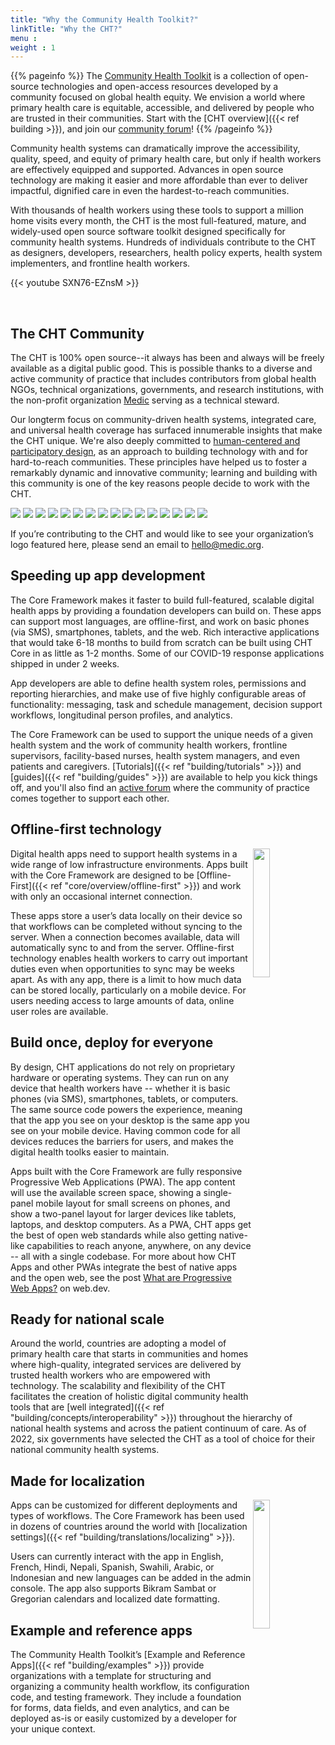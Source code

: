 ```yaml
---
title: "Why the Community Health Toolkit?"
linkTitle: "Why the CHT?"
menu :
weight : 1
---
```


{{% pageinfo %}}
The [Community Health Toolkit](https://communityhealthtoolkit.org) is a collection of open-source technologies and open-access resources developed by a community focused on global health equity. We envision a world where primary health care is equitable, accessible, and delivered by people who are trusted in their communities. Start with the [CHT overview]({{< ref building >}}), and join our [community forum](https://forum.communityhealthtoolkit.org/)!
{{% /pageinfo %}}


Community health systems can dramatically improve the accessibility, quality, speed, and equity of primary health care, but only if health workers are effectively equipped and supported. Advances in open source technology are making it easier and more affordable than ever to deliver impactful, dignified care in even the hardest-to-reach communities.

With thousands of health workers using these tools to support a million home visits every month, the CHT is the most full-featured, mature, and widely-used open source software toolkit designed specifically for community health systems. Hundreds of individuals contribute to the CHT as designers, developers, researchers, health policy experts, health system implementers, and frontline health workers.

{{< youtube SXN76-EZnsM >}}

<br />

## The CHT Community

The CHT is 100% open source--it always has been and always will be freely available as a digital public good. This is possible thanks to a diverse and active community of practice that includes contributors from global health NGOs, technical organizations, governments, and research institutions, with the non-profit organization [Medic](https://medic.org) serving as a technical steward.

Our longterm focus on community-driven health systems, integrated care, and universal health coverage has surfaced innumerable insights that make the CHT unique. We're also deeply committed to [human-centered and participatory design](https://doi.org/10.1080/02681102.2019.1667289), as an approach to building technology with and for hard-to-reach communities. These principles have helped us to foster a remarkably dynamic and innovative community; learning and building with this community is one of the key reasons people decide to work with the CHT.

<div class="partner-logos">
  <img src="partners/brac.jpg">
  <img src="partners/cornell-tech.png">
  <img src="partners/dgh-uw.png">
  <img src="partners/dtree.png">
  <img src="partners/harvard-medical.png">
  <img src="partners/i-tech.png">
  <img src="partners/last-mile-health-new.png">
  <img src="partners/living-goods.png">
  <img src="partners/medic.png">
  <img src="partners/muso.png">
  <img src="partners/oppia-mobile.png">
  <img src="partners/paul-allen-comp-sci.png">
  <img src="partners/pivot.png">
  <img src="partners/possible.png">
  <img src="partners/samanvay-found.png">
  <img src="partners/UCSF.png">
</div>

If you’re contributing to the CHT and would like to see your organization’s logo featured here, please send an email to hello@medic.org.

## Speeding up app development

The Core Framework makes it faster to build full-featured, scalable digital health apps by providing a foundation developers can build on. These apps can support most languages, are offline-first, and work on basic phones (via SMS), smartphones, tablets, and the web. Rich interactive applications that would take 6-18 months to build from scratch can be built using CHT Core in as little as 1-2 months. Some of our COVID-19 response applications shipped in under 2 weeks.


App developers are able to define health system roles, permissions and reporting hierarchies, and make use of five highly configurable areas of functionality: messaging, task and schedule management, decision support workflows, longitudinal person profiles, and analytics.

The Core Framework can be used to support the unique needs of a given health system and the work of community health workers, frontline supervisors, facility-based nurses, health system managers, and even patients and caregivers. [Tutorials]({{< ref "building/tutorials" >}}) and [guides]({{< ref "building/guides" >}}) are available to help you kick things off, and you'll also find an [active forum](https://forum.communityhealthtoolkit.org) where the community of practice comes together to support each other.


## Offline-first technology

<img src="offline-first-technology.png" width="23%" align="right" />

Digital health apps need to support health systems in a wide range of low infrastructure environments. Apps built with the Core Framework are designed to be [Offline-First]({{< ref "core/overview/offline-first" >}}) and work with only an occasional internet connection.

These apps store a user’s data locally on their device so that workflows can be completed without syncing to the server. When a connection becomes available, data will automatically sync to and from the server. Offline-first technology enables health workers to carry out important duties even when opportunities to sync may be weeks apart. As with any app, there is a limit to how much data can be stored locally, particularly on a mobile device. For users needing access to large amounts of data, online user roles are available.


## Build once, deploy for everyone

By design, CHT applications do not rely on proprietary hardware or operating systems. They can run on any device that health workers have -- whether it is basic phones (via SMS), smartphones, tablets, or computers. The same source code powers the experience, meaning that the app you see on your desktop is the same app you see on your mobile device. Having common code for all devices reduces the barriers for users, and makes the digital health toolks easier to maintain. 

Apps built with the Core Framework are fully responsive Progressive Web Applications (PWA). The app content will use the available screen space, showing a single-panel mobile layout for small screens on phones, and show a two-panel layout for larger devices like tablets, laptops, and desktop computers. As a PWA, CHT apps get the best of open web standards while also getting native-like capabilities to reach anyone, anywhere, on any device -- all with a single codebase. For more about how CHT Apps and other PWAs integrate the best of native apps and the open web, see the post [What are Progressive Web Apps?](https://web.dev/what-are-pwas/) on web.dev.


## Ready for national scale

Around the world, countries are adopting a model of primary health care that starts in communities and homes where high-quality, integrated services are delivered by trusted health workers who are empowered with technology. The scalability and flexibility of the CHT facilitates the creation of holistic digital community health tools that are [well integrated]({{< ref "building/concepts/interoperability" >}}) throughout the hierarchy of national health systems and across the patient continuum of care. As of 2022, six governments have selected the CHT as a tool of choice for their national community health systems.

## Made for localization

<img src="localization.png" width="23%" align="right" />

Apps can be customized for different deployments and types of workflows. The Core Framework has been used in dozens of countries around the world with [localization settings]({{< ref "building/translations/localizing" >}}).

Users can currently interact with the app in English, French, Hindi, Nepali, Spanish, Swahili, Arabic, or Indonesian and new languages can be added in the admin console. The app also supports Bikram Sambat or Gregorian calendars and localized date formatting.

## Example and reference apps

The Community Health Toolkit’s [Example and Reference Apps]({{< ref "building/examples" >}}) provide organizations with a template for structuring and organizing a community health workflow, its configuration code, and testing framework. They include a foundation for forms, data fields, and even analytics, and can be deployed as-is or easily customized by a developer for your unique context.
